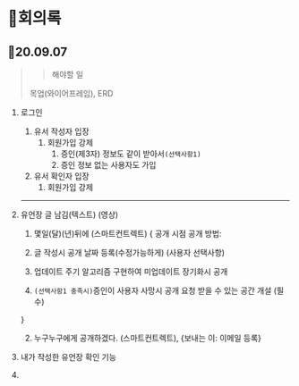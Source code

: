 # 📕회의록

## 🧊20.09.07

> > 해야할 일
>
> 목업(와이어프레임), ERD



1. 로그인

   1. 유서 작성자 입장
      1. 회원가입 강제
         1. 증인(제3자) 정보도 같이 받아서`(선택사항1)`
         2. 증인 정보 없는 사용자도 가입
   2. 유서 확인자 입장
      1. 회원가입 강제

   ---

   

2. 유언장 글 남김(텍스트) (영상)

   1.  몇일(달)(년)뒤에 (스마트컨트렉트) { 공개 시점 공개 방법: 

      1. 글 작성시 공개 날짜 등록(수정가능하게) (사용자 선택사항)
      2. 업데이트 주기 알고리즘 구현하여 미업데이트 장기화시 공개
      3. `(선택사항1 충족시)`증인이 사용자 사망시 공개 요청 받을 수 있는 공간 개설 (필수)

      }

   2. 누구누구에게 공개하겠다. (스마트컨트렉트), {보내는 이:  이메일 등록}

   

3. 내가 작성한 유언장 확인 기능

4. 